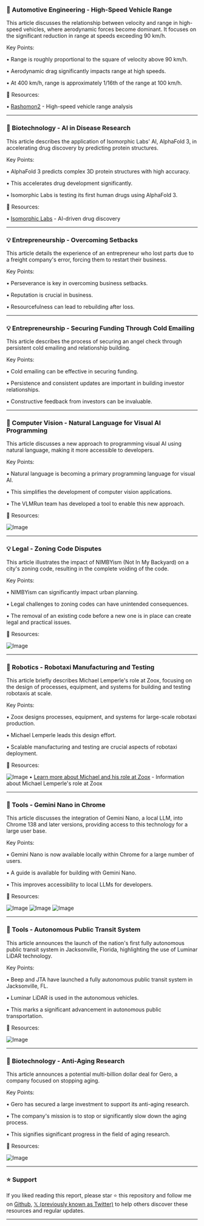### 🤖 Automotive Engineering - High-Speed Vehicle Range

This article discusses the relationship between velocity and range in high-speed vehicles, where aerodynamic forces become dominant.  It focuses on the significant reduction in range at speeds exceeding 90 km/h.

Key Points:

• Range is roughly proportional to the square of velocity above 90 km/h.


• Aerodynamic drag significantly impacts range at high speeds.


• At 400 km/h, range is approximately 1/16th of the range at 100 km/h.


🔗 Resources:

• [Rashomon2](https://x.com/Rashomon2/status/1943340402817536239) -  High-speed vehicle range analysis


---
### 🤖 Biotechnology - AI in Disease Research

This article describes the application of Isomorphic Labs' AI, AlphaFold 3, in accelerating drug discovery by predicting protein structures.

Key Points:

• AlphaFold 3 predicts complex 3D protein structures with high accuracy.


• This accelerates drug development significantly.


• Isomorphic Labs is testing its first human drugs using AlphaFold 3.


🔗 Resources:

• [Isomorphic Labs](https://t.co/TJhGNq93WD) - AI-driven drug discovery


---
### 💡 Entrepreneurship - Overcoming Setbacks

This article details the experience of an entrepreneur who lost parts due to a freight company's error, forcing them to restart their business.

Key Points:

• Perseverance is key in overcoming business setbacks.


• Reputation is crucial in business.


• Resourcefulness can lead to rebuilding after loss.


---
### 💡 Entrepreneurship -  Securing Funding Through Cold Emailing

This article describes the process of securing an angel check through persistent cold emailing and relationship building.

Key Points:

• Cold emailing can be effective in securing funding.


• Persistence and consistent updates are important in building investor relationships.


• Constructive feedback from investors can be invaluable.



---
### 🤖 Computer Vision -  Natural Language for Visual AI Programming

This article discusses a new approach to programming visual AI using natural language, making it more accessible to developers.

Key Points:

• Natural language is becoming a primary programming language for visual AI.


• This simplifies the development of computer vision applications.


• The VLMRun team has developed a tool to enable this new approach.


🔗 Resources:

![Image](https://pbs.twimg.com/amplify_video_thumb/1942660864886362112/img/8WakuPZv_aw57dJj.jpg)


---
### 💡 Legal - Zoning Code Disputes

This article illustrates the impact of NIMBYism (Not In My Backyard) on a city's zoning code, resulting in the complete voiding of the code.

Key Points:

• NIMBYism can significantly impact urban planning.


• Legal challenges to zoning codes can have unintended consequences.


• The removal of an existing code before a new one is in place can create legal and practical issues.


🔗 Resources:

![Image](https://pbs.twimg.com/media/GvYZqbIWIAA3JgX?format=jpg&name=small)


---
### 🤖 Robotics -  Robotaxi Manufacturing and Testing

This article briefly describes Michael Lemperle's role at Zoox, focusing on the design of processes, equipment, and systems for building and testing robotaxis at scale.

Key Points:

• Zoox designs processes, equipment, and systems for large-scale robotaxi production.


• Michael Lemperle leads this design effort.


• Scalable manufacturing and testing are crucial aspects of robotaxi deployment.



🔗 Resources:

![Image](https://pbs.twimg.com/media/GvWU1-4XQAo0dMi?format=jpg&name=small)
• [Learn more about Michael and his role at Zoox](http://bit.ly/4lNnLc1) -  Information about Michael Lemperle's role at Zoox



---
### 🚀 Tools - Gemini Nano in Chrome

This article discusses the integration of Gemini Nano, a local LLM, into Chrome 138 and later versions, providing access to this technology for a large user base.

Key Points:

• Gemini Nano is now available locally within Chrome for a large number of users.


• A guide is available for building with Gemini Nano.


• This improves accessibility to local LLMs for developers.


🔗 Resources:

![Image](https://pbs.twimg.com/media/GvTsXDBWQAASm_D?format=jpg&name=small)
![Image](https://pbs.twimg.com/media/GvTsds3bAAA5Bgz?format=jpg&name=360x360)
![Image](https://pbs.twimg.com/media/GvTsgrxWoAAjxrf?format=jpg&name=360x360)


---
### 🚀 Tools - Autonomous Public Transit System

This article announces the launch of the nation's first fully autonomous public transit system in Jacksonville, Florida, highlighting the use of Luminar LiDAR technology.

Key Points:

• Beep and JTA have launched a fully autonomous public transit system in Jacksonville, FL.


• Luminar LiDAR is used in the autonomous vehicles.


• This marks a significant advancement in autonomous public transportation.


🔗 Resources:

![Image](https://pbs.twimg.com/amplify_video_thumb/1939646430806724608/img/7HnJh813-L4munyp.jpg)


---
### 🤖 Biotechnology - Anti-Aging Research

This article announces a potential multi-billion dollar deal for Gero, a company focused on stopping aging.

Key Points:

• Gero has secured a large investment to support its anti-aging research.


• The company's mission is to stop or significantly slow down the aging process.


• This signifies significant progress in the field of aging research.


🔗 Resources:

![Image](https://pbs.twimg.com/media/GvQixBAWYAAvzzp?format=jpg&name=small)


---

### ⭐️ Support

If you liked reading this report, please star ⭐️ this repository and follow me on [Github](https://github.com/Drix10), [𝕏 (previously known as Twitter)](https://x.com/DRIX_10_) to help others discover these resources and regular updates.

---